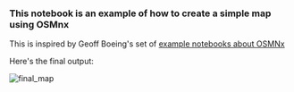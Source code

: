 ### This notebook is an example of how to create a simple map using OSMnx

This is inspired by Geoff Boeing's set of [example notebooks about OSMNx](https://github.com/gboeing/osmnx-examples)

Here's the final output:

![final_map]("https://github.com/Chekos/blog-posts/blob/master/OSMNx-example/images/tijuana.png?raw=true")
